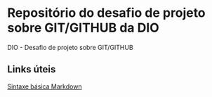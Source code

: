 # Repositório do desafio de projeto sobre GIT/GITHUB da DIO 
DIO - Desafio de projeto sobre GIT/GITHUB

## Links úteis
[Sintaxe básica Markdown](https://www.markdownguide.org/basic-syntax/)
